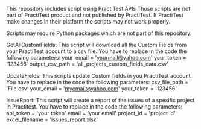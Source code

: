 This repository includes script using PractiTest APIs
Those scripts are not part of PractiTest product and not published by PractiTest.
If PractiTest make changes in their platform the scripts may not work properly.

Scripts may require Python packages which are not part of this repository.

GetAllCustomFields:
This script will download all the Custom Fields from your PractiTest account to a csv file.
You have to replace in the code the following parameters:
    your_email = 'yourmail@yahoo.com'
    your_token = '123456'
    output_csv_path = 'all_projects_custom_fields_data.csv'

UpdateFields:
This scripts update Custom fields in you PractiTest account.
You have to replace in the code the following parameters:
    csv_file_path = 'File.csv'
    your_email = 'myemail@yahoo.com'
    your_token = '123456'

IssueRport:
This script will create a report of the issues of a spexific project in Practitest.
You have to replace in the code the following parameters:
    api_token = 'your token'
    email = 'your email'
    project_id = 'project id'
  	excel_filename = 'issues_report.xlsx'

